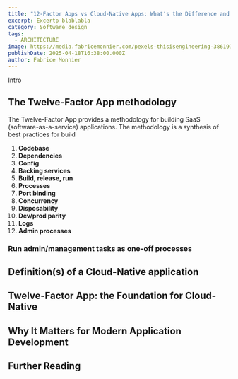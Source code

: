 ```yaml
---
title: "12-Factor Apps vs Cloud-Native Apps: What's the Difference and Why It Matters"
excerpt: Excertp blablabla
category: Software design
tags:
  - ARCHITECTURE
image: https://media.fabricemonnier.com/pexels-thisisengineering-3861972.jpg
publishDate: 2025-04-18T16:38:00.000Z
author: Fabrice Monnier
---
```

Intro

## The Twelve-Factor App methodology

The Twelve-Factor App provides a methodology for building SaaS (software-as-a-service) applications. The methodology is a synthesis of best practices for build

1. **Codebase**
2. **Dependencies**
3. **Config**
4. **Backing services**
5. **Build, release, run**
6. **Processes**
7. **Port binding**
8. **Concurrency**
9. **Disposability**
10. **Dev/prod parity**
11. **Logs**
12. **Admin processes**

### Run admin/management tasks as one-off processes

## Definition(s) of a Cloud-Native application

## Twelve-Factor App: the Foundation for Cloud-Native

## Why It Matters for Modern Application Development

## Further Reading
